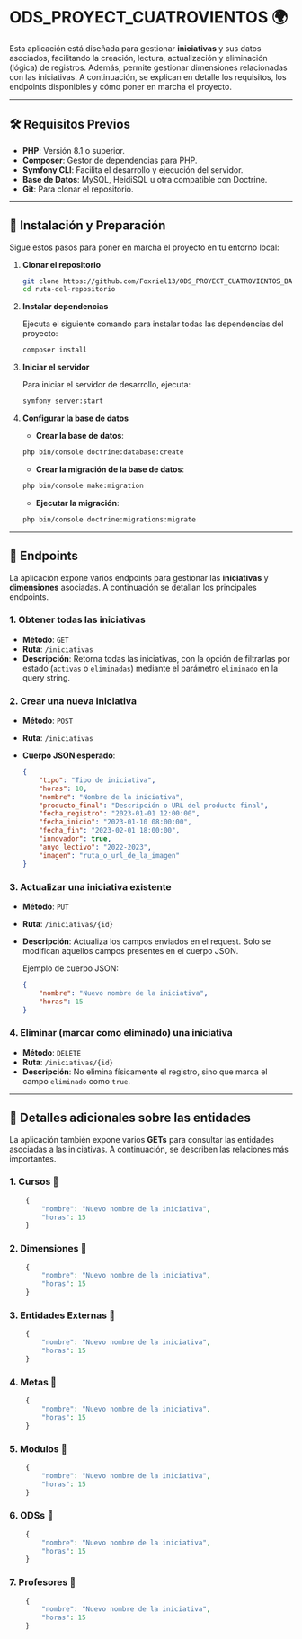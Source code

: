 # ODS_PROYECT_CUATROVIENTOS 🌍

Esta aplicación está diseñada para gestionar **iniciativas** y sus datos asociados, facilitando la creación, lectura, actualización y eliminación (lógica) de registros. Además, permite gestionar dimensiones relacionadas con las iniciativas. A continuación, se explican en detalle los requisitos, los endpoints disponibles y cómo poner en marcha el proyecto.

---

## 🛠️ Requisitos Previos

- **PHP**: Versión 8.1 o superior.
- **Composer**: Gestor de dependencias para PHP.
- **Symfony CLI**: Facilita el desarrollo y ejecución del servidor.
- **Base de Datos**: MySQL, HeidiSQL u otra compatible con Doctrine.
- **Git**: Para clonar el repositorio.

---

## 🚀 Instalación y Preparación

Sigue estos pasos para poner en marcha el proyecto en tu entorno local:

1. **Clonar el repositorio**

    ```bash
    git clone https://github.com/Foxriel13/ODS_PROYECT_CUATROVIENTOS_BACKEND.git
    cd ruta-del-repositorio
    ```

2. **Instalar dependencias**

    Ejecuta el siguiente comando para instalar todas las dependencias del proyecto:

    ```bash
    composer install
    ```

3. **Iniciar el servidor**

    Para iniciar el servidor de desarrollo, ejecuta:

    ```bash
    symfony server:start
    ```

4. **Configurar la base de datos**

    - **Crear la base de datos**:

    ```bash
    php bin/console doctrine:database:create
    ```

    - **Crear la migración de la base de datos**:

    ```bash
    php bin/console make:migration
    ```

    - **Ejecutar la migración**:

    ```bash
    php bin/console doctrine:migrations:migrate
    ```

---

## 📡 Endpoints

La aplicación expone varios endpoints para gestionar las **iniciativas** y **dimensiones** asociadas. A continuación se detallan los principales endpoints.

### **1. Obtener todas las iniciativas**

- **Método**: `GET`
- **Ruta**: `/iniciativas`
- **Descripción**: Retorna todas las iniciativas, con la opción de filtrarlas por estado (`activas` o `eliminadas`) mediante el parámetro `eliminado` en la query string.

### **2. Crear una nueva iniciativa**

- **Método**: `POST`
- **Ruta**: `/iniciativas`
- **Cuerpo JSON esperado**:

    ```json
    {
        "tipo": "Tipo de iniciativa",
        "horas": 10,
        "nombre": "Nombre de la iniciativa",
        "producto_final": "Descripción o URL del producto final",
        "fecha_registro": "2023-01-01 12:00:00",
        "fecha_inicio": "2023-01-10 08:00:00",
        "fecha_fin": "2023-02-01 18:00:00",
        "innovador": true,
        "anyo_lectivo": "2022-2023",
        "imagen": "ruta_o_url_de_la_imagen"
    }
    ```

### **3. Actualizar una iniciativa existente**

- **Método**: `PUT`
- **Ruta**: `/iniciativas/{id}`
- **Descripción**: Actualiza los campos enviados en el request. Solo se modifican aquellos campos presentes en el cuerpo JSON.

    Ejemplo de cuerpo JSON:

    ```json
    {
        "nombre": "Nuevo nombre de la iniciativa",
        "horas": 15
    }
    ```

### **4. Eliminar (marcar como eliminado) una iniciativa**

- **Método**: `DELETE`
- **Ruta**: `/iniciativas/{id}`
- **Descripción**: No elimina físicamente el registro, sino que marca el campo `eliminado` como `true`.

---

## 🔧 Detalles adicionales sobre las entidades

La aplicación también expone varios **GETs** para consultar las entidades asociadas a las iniciativas. A continuación, se describen las relaciones más importantes.

### **1. Cursos** 🎯

```php
    {
        "nombre": "Nuevo nombre de la iniciativa",
        "horas": 15
    }
```

### **2. Dimensiones** 🎯

```php
    {
        "nombre": "Nuevo nombre de la iniciativa",
        "horas": 15
    }
```

### **3. Entidades Externas** 🎯

```php
    {
        "nombre": "Nuevo nombre de la iniciativa",
        "horas": 15
    }
```

### **4. Metas** 🎯

```php
    {
        "nombre": "Nuevo nombre de la iniciativa",
        "horas": 15
    }
```

### **5. Modulos** 🎯

```php
    {
        "nombre": "Nuevo nombre de la iniciativa",
        "horas": 15
    }
```

### **6. ODSs** 🎯

```php
    {
        "nombre": "Nuevo nombre de la iniciativa",
        "horas": 15
    }
```

### **7. Profesores** 🎯

```php
    {
        "nombre": "Nuevo nombre de la iniciativa",
        "horas": 15
    }
```